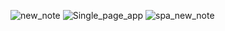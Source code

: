 ![new_note](https://user-images.githubusercontent.com/92634040/141803456-3fa55353-a624-4c32-963a-6f2a22045373.png)
![Single_page_app](https://user-images.githubusercontent.com/92634040/141803337-191d397e-a615-409b-a5b2-1e31ed91a485.png)
![spa_new_note](https://user-images.githubusercontent.com/92634040/141803417-9326cbac-f1d7-4a0d-a529-d066b7f02547.png)

